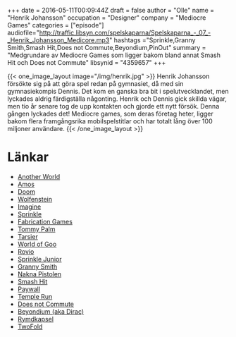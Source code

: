 +++
date = 2016-05-11T00:09:44Z
draft = false
author = "Olle"
name = "Henrik Johansson"
occupation = "Designer"
company = "Mediocre Games"
categories = ["episode"]
audiofile="http://traffic.libsyn.com/spelskaparna/Spelskaparna_-_07_-_Henrik_Johansson_Medicore.mp3"
hashtags ="Sprinkle,Granny Smith,Smash Hit,Does not Commute,Beyondium,PinOut"
summary = "Medgrundare av Mediocre Games som ligger bakom bland annat Smash Hit och Does not Commute"
libsynid = "4359657"
+++

{{< one_image_layout image="/img/henrik.jpg" >}}
Henrik Johansson försökte sig på att göra spel redan på gymnasiet, då
med sin gymnasiekompis Dennis. Det kom en ganska bra bit i
spelutvecklandet, men lyckades aldrig färdigställa någonting. Henrik och
Dennis gick skillda vägar, men tio år senare tog de upp kontakten och
gjorde ett nytt försök. Denna gången lyckades det! Mediocre games, som
deras företag heter,  ligger
bakom flera framgångsrika mobilspelstitlar och har totalt lång över 100 miljoner
användare.
{{< /one_image_layout >}}

# Länkar
* [Another World](https://www.youtube.com/watch?v=Zgkf6wooDmw)
* [Amos](https://en.wikipedia.org/wiki/AMOS_(programming_language))
* [Doom](https://www.youtube.com/watch?v=8mEP4cflrd4)
* [Wolfenstein](https://www.youtube.com/watch?v=561sPCk6ByE)
* [Imagine](https://en.wikipedia.org/wiki/Imagine_(3D_modeling_software))
* [Sprinkle](https://www.youtube.com/watch?v=yND4pWqeuGc)
* [Fabrication Games](http://techcrunch.com/2012/03/12/king-com-buys-fabrication-games/)
* [Tommy Palm](https://twitter.com/tommy_palm)
* [Tarsier](http://tarsier.se/)
* [World of Goo](https://www.youtube.com/watch?v=fvySATGlMV0)
* [Rovio](http://www.rovio.com/)
* [Sprinkle Junior](https://www.youtube.com/watch?v=xczR2vw7808)
* [Granny Smith](https://www.youtube.com/watch?v=IKyZV9MbhWU)
* [Nakna Pistolen](https://www.youtube.com/watch?v=YAXlWVKcGjM)
* [Smash Hit](https://www.youtube.com/watch?v=MFvgmExk89k)
* [Paywall](https://en.wikipedia.org/wiki/Paywall)
* [Temple Run](https://www.youtube.com/watch?v=iAoyjhSNUqw)
* [Does not Commute](https://www.youtube.com/watch?v=x0ZSU7SKM2U)
* [Beyondium (aka Dirac)](https://www.youtube.com/watch?v=RmRZZT6opJA)
* [Rymdkapsel](https://www.youtube.com/watch?v=xBPsBuwiUkE)
* [TwoFold](https://www.youtube.com/watch?v=H1Scf4fh9O4)


